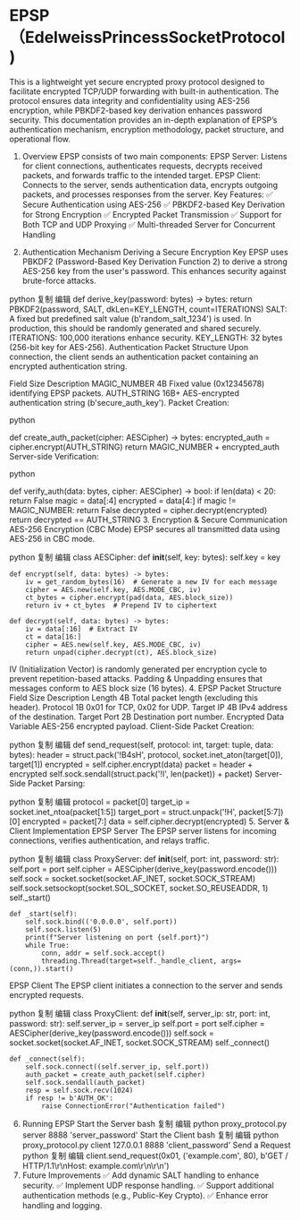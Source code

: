 # EPSP（EdelweissPrincessSocketProtocol)
  This is a lightweight yet secure encrypted proxy protocol designed to facilitate encrypted TCP/UDP forwarding with built-in authentication. The protocol ensures data integrity and confidentiality using AES-256 encryption, while PBKDF2-based key derivation enhances password security.
  This documentation provides an in-depth explanation of EPSP’s authentication mechanism, encryption methodology, packet structure, and operational flow.
1. Overview
EPSP consists of two main components:
EPSP Server: Listens for client connections, authenticates requests, decrypts received packets, and forwards traffic to the intended target.
EPSP Client: Connects to the server, sends authentication data, encrypts outgoing packets, and processes responses from the server.
Key Features:
✅ Secure Authentication using AES-256
✅ PBKDF2-based Key Derivation for Strong Encryption
✅ Encrypted Packet Transmission
✅ Support for Both TCP and UDP Proxying
✅ Multi-threaded Server for Concurrent Handling

2. Authentication Mechanism
Deriving a Secure Encryption Key
EPSP uses PBKDF2 (Password-Based Key Derivation Function 2) to derive a strong AES-256 key from the user's password. This enhances security against brute-force attacks.

python
复制
编辑
def derive_key(password: bytes) -> bytes:
    return PBKDF2(password, SALT, dkLen=KEY_LENGTH, count=ITERATIONS)
SALT: A fixed but predefined salt value (b'random_salt_1234') is used. In production, this should be randomly generated and shared securely.
ITERATIONS: 100,000 iterations enhance security.
KEY_LENGTH: 32 bytes (256-bit key for AES-256).
Authentication Packet Structure
Upon connection, the client sends an authentication packet containing an encrypted authentication string.

Field	Size	Description
MAGIC_NUMBER	4B	Fixed value (0x12345678) identifying EPSP packets.
AUTH_STRING	16B+	AES-encrypted authentication string (b'secure_auth_key').
Packet Creation:

python

def create_auth_packet(cipher: AESCipher) -> bytes:
    encrypted_auth = cipher.encrypt(AUTH_STRING)
    return MAGIC_NUMBER + encrypted_auth
Server-side Verification:

python

def verify_auth(data: bytes, cipher: AESCipher) -> bool:
    if len(data) < 20:
        return False
    magic = data[:4]
    encrypted = data[4:]
    if magic != MAGIC_NUMBER:
        return False
    decrypted = cipher.decrypt(encrypted)
    return decrypted == AUTH_STRING
3. Encryption & Secure Communication
AES-256 Encryption (CBC Mode)
EPSP secures all transmitted data using AES-256 in CBC mode.

python
复制
编辑
class AESCipher:
    def __init__(self, key: bytes):
        self.key = key
    
    def encrypt(self, data: bytes) -> bytes:
        iv = get_random_bytes(16)  # Generate a new IV for each message
        cipher = AES.new(self.key, AES.MODE_CBC, iv)
        ct_bytes = cipher.encrypt(pad(data, AES.block_size))
        return iv + ct_bytes  # Prepend IV to ciphertext
    
    def decrypt(self, data: bytes) -> bytes:
        iv = data[:16]  # Extract IV
        ct = data[16:]
        cipher = AES.new(self.key, AES.MODE_CBC, iv)
        return unpad(cipher.decrypt(ct), AES.block_size)
IV (Initialization Vector) is randomly generated per encryption cycle to prevent repetition-based attacks.
Padding & Unpadding ensures that messages conform to AES block size (16 bytes).
4. EPSP Packet Structure
Field	Size	Description
Length	4B	Total packet length (excluding this header).
Protocol	1B	0x01 for TCP, 0x02 for UDP.
Target IP	4B	IPv4 address of the destination.
Target Port	2B	Destination port number.
Encrypted Data	Variable	AES-256 encrypted payload.
Client-Side Packet Creation:

python
复制
编辑
def send_request(self, protocol: int, target: tuple, data: bytes):
    header = struct.pack('!B4sH', protocol, socket.inet_aton(target[0]), target[1])
    encrypted = self.cipher.encrypt(data)
    packet = header + encrypted
    self.sock.sendall(struct.pack('!I', len(packet)) + packet)
Server-Side Packet Parsing:

python
复制
编辑
protocol = packet[0]
target_ip = socket.inet_ntoa(packet[1:5])
target_port = struct.unpack('!H', packet[5:7])[0]
encrypted = packet[7:]
data = self.cipher.decrypt(encrypted)
5. Server & Client Implementation
EPSP Server
The EPSP server listens for incoming connections, verifies authentication, and relays traffic.

python
复制
编辑
class ProxyServer:
    def __init__(self, port: int, password: str):
        self.port = port
        self.cipher = AESCipher(derive_key(password.encode()))
        self.sock = socket.socket(socket.AF_INET, socket.SOCK_STREAM)
        self.sock.setsockopt(socket.SOL_SOCKET, socket.SO_REUSEADDR, 1)
        self._start()
    
    def _start(self):
        self.sock.bind(('0.0.0.0', self.port))
        self.sock.listen(5)
        print(f"Server listening on port {self.port}")
        while True:
            conn, addr = self.sock.accept()
            threading.Thread(target=self._handle_client, args=(conn,)).start()
EPSP Client
The EPSP client initiates a connection to the server and sends encrypted requests.

python
复制
编辑
class ProxyClient:
    def __init__(self, server_ip: str, port: int, password: str):
        self.server_ip = server_ip
        self.port = port
        self.cipher = AESCipher(derive_key(password.encode()))
        self.sock = socket.socket(socket.AF_INET, socket.SOCK_STREAM)
        self._connect()
    
    def _connect(self):
        self.sock.connect((self.server_ip, self.port))
        auth_packet = create_auth_packet(self.cipher)
        self.sock.sendall(auth_packet)
        resp = self.sock.recv(1024)
        if resp != b'AUTH_OK':
            raise ConnectionError("Authentication failed")
6. Running EPSP
Start the Server
bash
复制
编辑
python proxy_protocol.py server 8888 'server_password'
Start the Client
bash
复制
编辑
python proxy_protocol.py client 127.0.0.1 8888 'client_password'
Send a Request
python
复制
编辑
client.send_request(0x01, ('example.com', 80), b'GET / HTTP/1.1\r\nHost: example.com\r\n\r\n')
7. Future Improvements
✅ Add dynamic SALT handling to enhance security.
✅ Implement UDP response handling.
✅ Support additional authentication methods (e.g., Public-Key Crypto).
✅ Enhance error handling and logging.
